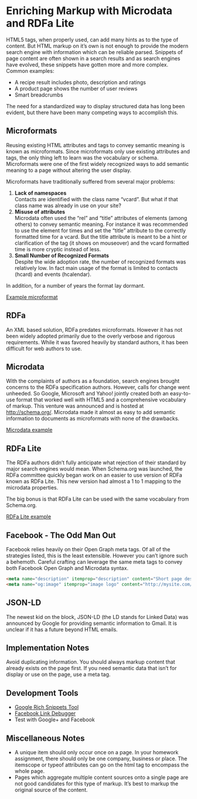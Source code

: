 # Enriching Markup with Microdata and RDFa Lite #
HTML5 tags, when properly used, can add many hints as to the type of content. But HTML markup on it’s own is not enough to provide the modern search engine with information which can be reliable parsed. Snippets of page content are often shown in a search results and as search engines have evolved, these snippets have gotten more and more complex. Common examples:
 * A recipe result includes photo, description and ratings
 * A product page shows the number of user reviews
 * Smart breadcrumbs

The need for a standardized way to display structured data has long been evident, but there have been many competing ways to accomplish this.

## Microformats ##
Reusing existing HTML attributes and tags to convey semantic meaning is known as microformats. Since microformats only use existing attributes and tags, the only thing left to learn was the vocabulary or schema. Microformats were one of the first widely recognized ways to add semantic meaning to a page without altering the user display.

Microformats have traditionally suffered from several major problems:

 1. **Lack of namespaces**  
Contacts are identified with the class name “vcard”. But what if that class name was already in use on your site?
 2. **Misuse of attributes**  
Microdata often used the “rel” and “title” attributes of elements (among others) to convey semantic meaning. For instance it was recommended to use the <abbr> element for times and set the “title” attribute to the correctly formatted time for a vcard. But the title attribute is meant to be a hint or clarification of the tag (it shows on mouseover) and the vcard formatted time is more cryptic instead of less.
 3. **Small Number of Recognized Formats**  
Despite the wide adoption rate, the number of recognized formats was relatively low. In fact main usage of the format is limited to contacts (hcard) and events (hcalendar).

In addition, for a number of years the format lay dormant.

[Example microformat](http://microformats.org/wiki/hcard#Live_example)

## RDFa ##
An XML based solution, RDFa predates microformats. However it has not been widely adopted primarily due to the overly verbose and rigorous requirements. While it was favored heavily by standard authors, it has been difficult for web authors to use.

## Microdata ##
With the complaints of authors as a foundation, search engines brought concerns to the RDFa specification authors. However, calls for change went unheeded. So Google, Microsoft and Yahoo! jointly created both an easy-to-use format that worked well with HTML5 and a comprehensive vocabulary of markup. This venture was announced and is hosted at http://schema.org/. Microdata made it almost as easy to add semantic information to documents as microformats with none of the drawbacks.

[Microdata example](http://schema.org/docs/gs.html#microdata_how)

## RDFa Lite ##
The RDFa authors didn’t fully anticipate what rejection of their standard by major search engines would mean. When Schema.org was launched, the RDFa committee quickly began work on an easier to use version of RDFa known as RDFa Lite. This new version had almost a 1 to 1 mapping to the microdata properties.

The big bonus is that RDFa Lite can be used with the same vocabulary from Schema.org.

[RDFa Lite example](http://www.w3.org/TR/rdfa-lite/)

## Facebook - The Odd Man Out ##
Facebook relies heavily on their Open Graph meta tags. Of all of the strategies listed, this is the least extensible. However you can’t ignore such a behemoth. Careful crafting can leverage the same meta tags to convey both Facebook Open Graph and Microdata syntax.

```HTML
<meta name="description" itemprop="description" content="Short page description" />
<meta name="og:image" itemprop="image logo" content="http://mysite.com/images/logo.png"/>
```

## JSON-LD ##
The newest kid on the block, JSON-LD (the LD stands for Linked Data) was announced by Google for providing semantic information to Gmail. It is unclear if it has a future beyond HTML emails.

## Implementation Notes ##
Avoid duplicating information. You should always markup content that already exists on the page first. 
If you need semantic data that isn’t for display or use on the page, use a meta tag.

## Development Tools ##
 * [Google Rich Snippets Tool](http://www.google.com/webmasters/tools/richsnippets)
 * [Facebook Link Debugger](https://developers.facebook.com/tools/debug/)
 * Test with Google+ and Facebook

## Miscellaneous Notes ##
 * A unique item should only occur once on a page. In your homework assignment, there should only be one company, business or place. The itemscope or typeof attributes can go on the html tag to encompass the whole page.
 * Pages which aggregate multiple content sources onto a single page are not good candidates for this type of markup. It’s best to markup the original source of the content.
